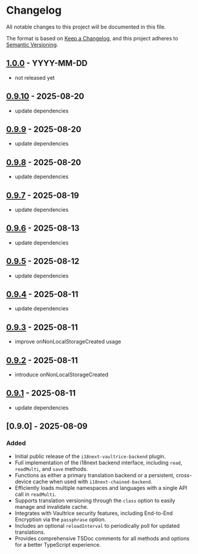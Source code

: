 # Changelog

All notable changes to this project will be documented in this file.

The format is based on [Keep a Changelog](https://keepachangelog.com/en/1.0.0/),
and this project adheres to [Semantic Versioning](https://semver.org/spec/v2.0.0.html).

## [1.0.0](https://github.com/vaultrice/i18next-vaultrice-backend/compare/v0.9.0...v1.0.0) - YYYY-MM-DD

- not released yet

## [0.9.10](https://github.com/vaultrice/i18next-vaultrice-backend/compare/v0.9.9...v0.9.10) - 2025-08-20

- update dependencies

## [0.9.9](https://github.com/vaultrice/i18next-vaultrice-backend/compare/v0.9.8...v0.9.9) - 2025-08-20

- update dependencies

## [0.9.8](https://github.com/vaultrice/i18next-vaultrice-backend/compare/v0.9.7...v0.9.8) - 2025-08-20

- update dependencies

## [0.9.7](https://github.com/vaultrice/i18next-vaultrice-backend/compare/v0.9.6...v0.9.7) - 2025-08-19

- update dependencies

## [0.9.6](https://github.com/vaultrice/i18next-vaultrice-backend/compare/v0.9.5...v0.9.6) - 2025-08-13

- update dependencies

## [0.9.5](https://github.com/vaultrice/i18next-vaultrice-backend/compare/v0.9.4...v0.9.5) - 2025-08-12

- update dependencies

## [0.9.4](https://github.com/vaultrice/i18next-vaultrice-backend/compare/v0.9.3...v0.9.4) - 2025-08-11

- update dependencies

## [0.9.3](https://github.com/vaultrice/i18next-vaultrice-backend/compare/v0.9.2...v0.9.3) - 2025-08-11

- improve onNonLocalStorageCreated usage

## [0.9.2](https://github.com/vaultrice/i18next-vaultrice-backend/compare/v0.9.1...v0.9.2) - 2025-08-11

- introduce onNonLocalStorageCreated

## [0.9.1](https://github.com/vaultrice/i18next-vaultrice-backend/compare/v0.9.0...v0.9.1) - 2025-08-11

- update dependencies

## [0.9.0] - 2025-08-09

### Added

* Initial public release of the `i18next-vaultrice-backend` plugin.
* Full implementation of the i18next backend interface, including `read`, `readMulti`, and `save` methods.
* Functions as either a primary translation backend or a persistent, cross-device cache when used with `i18next-chained-backend`.
* Efficiently loads multiple namespaces and languages with a single API call in `readMulti`.
* Supports translation versioning through the `class` option to easily manage and invalidate cache.
* Integrates with Vaultrice security features, including End-to-End Encryption via the `passphrase` option.
* Includes an optional `reloadInterval` to periodically poll for updated translations.
* Provides comprehensive TSDoc comments for all methods and options for a better TypeScript experience.